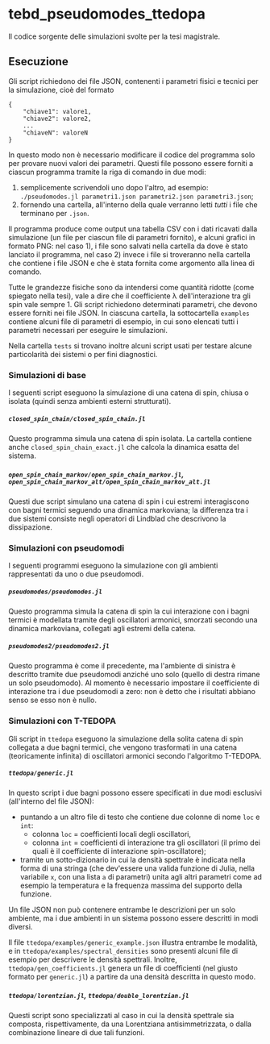 # tebd_pseudomodes_ttedopa
Il codice sorgente delle simulazioni svolte per la tesi magistrale.

## Esecuzione
Gli script richiedono dei file JSON, contenenti i parametri fisici e tecnici per la simulazione, cioè del formato

	{
		"chiave1": valore1,
		"chiave2": valore2,
		...
		"chiaveN": valoreN
	}

In questo modo non è necessario modificare il codice del programma solo per provare nuovi valori dei parametri.
Questi file possono essere forniti a ciascun programma tramite la riga di comando in due modi:
1) semplicemente scrivendoli uno dopo l'altro, ad esempio: `./pseudomodes.jl parametri1.json parametri2.json parametri3.json`;
2) fornendo una cartella, all'interno della quale verranno letti *tutti* i file che terminano per `.json`.

Il programma produce come output una tabella CSV con i dati ricavati dalla simulazione (un file per ciascun file di parametri fornito), e alcuni grafici in formato PNG: nel caso 1), i file sono salvati nella cartella da dove è stato lanciato il programma, nel caso 2) invece i file si troveranno nella cartella che contiene i file JSON e che è stata fornita come argomento alla linea di comando.

Tutte le grandezze fisiche sono da intendersi come quantità ridotte (come spiegato nella tesi), vale a dire che il coefficiente λ dell'interazione tra gli spin vale sempre 1. Gli script richiedono determinati parametri, che devono essere forniti nei file JSON.
In ciascuna cartella, la sottocartella `examples` contiene alcuni file di parametri di esempio, in cui sono elencati tutti i parametri necessari per eseguire le simulazioni.

Nella cartella `tests` si trovano inoltre alcuni script usati per testare alcune particolarità dei sistemi o per fini diagnostici.

### Simulazioni di base
I seguenti script eseguono la simulazione di una catena di spin, chiusa o isolata (quindi senza ambienti esterni strutturati).

##### `closed_spin_chain/closed_spin_chain.jl`
Questo programma simula una catena di spin isolata. La cartella contiene anche `closed_spin_chain_exact.jl` che calcola la dinamica esatta del sistema.

##### `open_spin_chain_markov/open_spin_chain_markov.jl`, `open_spin_chain_markov_alt/open_spin_chain_markov_alt.jl`
Questi due script simulano una catena di spin i cui estremi interagiscono con bagni termici seguendo una dinamica markoviana; la differenza tra i due sistemi consiste negli operatori di Lindblad che descrivono la dissipazione.

### Simulazioni con pseudomodi
I seguenti programmi eseguono la simulazione con gli ambienti rappresentati da uno o due pseudomodi.

##### `pseudomodes/pseudomodes.jl`
Questo programma simula la catena di spin la cui interazione con i bagni termici è modellata tramite degli oscillatori armonici, smorzati secondo una dinamica markoviana, collegati agli estremi della catena.

##### `pseudomodes2/pseudomodes2.jl`
Questo programma è come il precedente, ma l'ambiente di sinistra è descritto tramite due pseudomodi anziché uno solo (quello di destra rimane un solo pseudomodo). Al momento è necessario impostare il coefficiente di interazione tra i due pseudomodi a zero: non è detto che i risultati abbiano senso se esso non è nullo.

### Simulazioni con T-TEDOPA
Gli script in `ttedopa` eseguono la simulazione della solita catena di spin collegata a due bagni termici, che vengono trasformati in una catena (teoricamente infinita) di oscillatori armonici secondo l'algoritmo T-TEDOPA.

##### `ttedopa/generic.jl`
In questo script i due bagni possono essere specificati in due modi esclusivi (all'interno del file JSON):

* puntando a un altro file di testo che contiene due colonne di nome `loc` e `int`:
	- colonna `loc` = coefficienti locali degli oscillatori,
	- colonna `int` = coefficienti di interazione tra gli oscillatori (il primo dei quali è il coefficiente di interazione spin-oscillatore);
* tramite un sotto-dizionario in cui la densità spettrale è indicata nella forma di una stringa (che dev'essere una valida funzione di Julia, nella variabile `x`, con una lista `a` di parametri) unita agli altri parametri come ad esempio la temperatura e la frequenza massima del supporto della funzione.

Un file JSON non può contenere entrambe le descrizioni per un solo ambiente, ma i due ambienti in un sistema possono essere descritti in modi diversi.

Il file `ttedopa/examples/generic_example.json` illustra entrambe le modalità, e in `ttedopa/examples/spectral_densities` sono presenti alcuni file di esempio per descrivere le densità spettrali.
Inoltre, `ttedopa/gen_coefficients.jl` genera un file di coefficienti (nel giusto formato per `generic.jl`) a partire da una densità descritta in questo modo.

##### `ttedopa/lorentzian.jl`, `ttedopa/double_lorentzian.jl`
Questi script sono specializzati al caso in cui la densità spettrale sia composta, rispettivamente, da una Lorentziana antisimmetrizzata, o dalla combinazione lineare di due tali funzioni.
